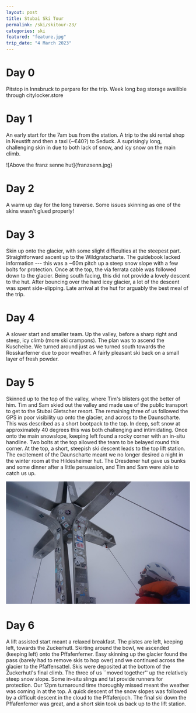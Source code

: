 ```yaml
---
layout: post
title: Stubai Ski Tour
permalink: /ski/skitour-23/
categories: ski
featured: "feature.jpg"
trip_date: "4 March 2023"
---
```


# Day 0
Pitstop in Innsbruck to perpare for the trip.
Week long bag storage availible through citylocker.store

# Day 1
An early start for the 7am bus from the station.
A trip to the ski rental shop in Neustift and then a taxi (~€40?) to Seduck.
A suprisingly long, challenging skin in due to both lack of snow, and icy snow on the main climb.

![Above the franz senne hut]{franzsenn.jpg}
# Day 2
A warm up day for the long traverse.
Some issues skinning as one of the skins wasn't glued properly!

# Day 3
Skin up onto the glacier, with some slight difficulties at the steepest part.
Straightforward ascent up to the Wildgratscharte.
The guidebook lacked information --- this was a ~60m pitch up a steep snow slope with a few bolts for protection.
Once at the top, the via ferrata cable was followed down to the glacier.
Being south facing, this did not provide a lovely descent to the hut.
After bouncing over the hard icey glacier, a lot of the descent was spent side-slipping.
Late arrival at the hut for arguably the best meal of the trip.

# Day 4
A slower start and smaller team.
Up the valley, before a sharp right and steep, icy climb (more ski crampons).
The plan was to ascend the Kuscheibe.
We turned around just as we turned south towards the Rosskarferner due to poor weather.
A fairly pleasant ski back on a small layer of fresh powder.

# Day 5
Skinned up to the top of the valley, where Tim's blisters got the better of him.
Tim and Sam skied out the valley and made use of the public transport to get to the Stubai Gletscher resort.
The remaining three of us followed the GPS in poor visibility up onto the glacier, and across to the Daunscharte.
This was described as a short bootpack to the top.
In deep, soft snow at approximately 40 degrees this was both challenging and intimidating.
Once onto the main snowslope, keeping left found a rocky corner with an in-situ handline.
Two bolts at the top allowed the team to be belayed round this corner.
At the top, a short, steepish ski descent leads to the top lift station.
The excitement of the Daunscharte meant we no longer desired a night in the winter room at the Hildesheimer hut.
The Dresdener hut gave us bunks and some dinner after a little persuasion, and Tim and Sam were able to catch us up.

![Zuckerhutl](zuckerhutl.jpg)

# Day 6
A lift assisted start meant a relaxed breakfast.
The pistes are left, keeping left, towards the Zuckerhutl.
Skirting around the bowl, we ascended (keeping left) onto the Pffafenferner.
Easy skinning up the glacier found the pass (barely had to remove skis to hop over) and we continued across the glacier to the Pfaffensattel.
Skis were deposited at the bottom of the Zuckerhutl's final climb.
The three of us ``moved together'' up the relatively steep snow slope.
Some in-situ slings and tat provide runners for protection.
Our 12pm turnaround time thoroughly missed meant the weather was coming in at the top.
A quick descent of the snow slopes was followed by a difficult descent in the cloud to the Pffafenjoch.
The final ski down the Pffafenferner was great, and a short skin took us back up to the lift station. 
